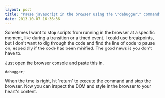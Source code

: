 ```yaml
---
layout: post
title: "Pause javascript in the browser using the \"debugger\" command"
date: 2013-10-07 16:36:36
---
```


Sometimes I want to stop scripts from running in the browser at a specific moment, like during a transition or a timed event. I could use breakpoints, but I don't want to dig through the code and find the line of code to pause on, especially if the code has been minified. The good news is you don't have to.

Just open the browser console and paste this in.

    debugger;

When the time is right, hit 'return' to execute the command and stop the browser. Now you can inspect the DOM and style in the browser to your heart's content.
